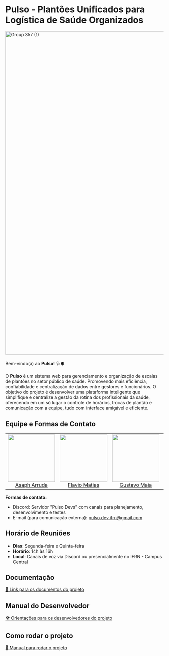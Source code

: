 # Pulso - Plantões Unificados para Logística de Saúde Organizados

<img width="4096" height="1027" alt="Group 357 (1)" src="https://github.com/user-attachments/assets/84eff9b0-8b51-4248-9715-e523b3b4002f"/>
<br><br>
Bem-vindo(a) ao <b>Pulso!</b> 🩺🫀
<br><br>
O <b>Pulso</b> é um sistema web para gerenciamento e organização de escalas de plantões no setor público de saúde. Promovendo mais eficiência, confiabilidade e centralização de dados entre gestores e funcionários. O objetivo do projeto é desenvolver uma plataforma inteligente que simplifique e centralize a gestão da rotina dos profissionais da saúde, oferecendo em um só lugar o controle de horários, trocas de plantão e comunicação com a equipe, tudo com interface amigável e eficiente.

## Equipe e Formas de Contato

<table>
  <tr>
    <td align="center">
      <img src="https://github.com/user-attachments/assets/f5e0366b-bc5e-432d-811d-3645e25ad7a6" width="150"/><br>
      <a href="https://github.com/ArrudaAsaph">Asaph Arruda</a>
    </td>
    <td align="center">
      <img src="https://github.com/user-attachments/assets/a3facdf3-862c-49a6-b561-91e73b0ef68d" width="150"/><br>
      <a href="https://github.com/FlavioMatias">Flavio Matias</a>
    </td>
    <td align="center">
      <img src="https://github.com/user-attachments/assets/31d8fd8f-698d-4430-99be-64a4f83e86af" width="150"/><br>
      <a href="https://github.com/gusttavokr">Gustavo Maia</a>
    </td>
    <td align="center">
      <img src="https://github.com/user-attachments/assets/27ee87e1-a16f-49a3-b518-c55652cad297" width="150"/><br>
      <a href="https://github.com/IcaroGabrielIcaro">Icaro Gabriel</a>
    </td>
    <td align="center">
      <img src="https://github.com/user-attachments/assets/5806984b-de88-4e43-8e65-6e87da3ad227" width="150"/><br>      
      <a href="https://github.com/Alencast">Robson Alencastro</a>
    </td>
  </tr>
</table>

**Formas de contato:**
- Discord: Servidor "Pulso Devs" com canais para planejamento, desenvolvimento e testes
- E-mail (para comunicação externa): pulso.dev.ifrn@gmail.com
## Horário de Reuniões
- **Dias**: Segunda-feira e Quinta-feira  
- **Horário**: 14h às 16h  
- **Local**: Canais de voz via Discord ou presencialmente no IFRN - Campus Central
## Documentação
[📄 Link para os documentos do projeto](doc/documentacao.md)
## Manual do Desenvolvedor
[🛠️ Orientações para os desenvolvedores do projeto](doc/guia-ds/guia.md)
## Como rodar o projeto
[🚀 Manual para rodar o projeto](doc/manual/manual.md)
